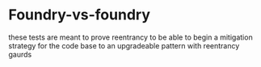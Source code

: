 # Foundry-vs-foundry
these tests are meant to prove reentrancy to be able to begin a mitigation strategy for the code base to an upgradeable pattern with reentrancy gaurds
